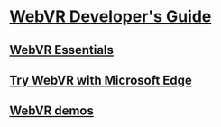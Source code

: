 # [WebVR Developer's Guide](index.md)
## [WebVR Essentials](essentials.md)
## [Try WebVR with Microsoft Edge](webvr-with-edge.md)
## [WebVR demos](demos.md)
